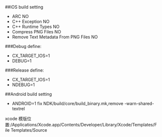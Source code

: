 
##iOS build setting

* ARC NO
* C++ Exception NO
* C++ Runtime Types NO
* Compress PNG Files NO
* Remove Text Metadata From PNG Files NO

###Debug define:
* CX_TARGET_IOS=1
* DEBUG=1

###Release define:
* CX_TARGET_IOS=1
* NDEBUG=1

##Android build setting
* ANDROID=1
fix NDK/build/core/build_binary.mk,remove -warn-shared-textrel

xcode 模版位置:/Applications/Xcode.app/Contents/Developer/Library/Xcode/Templates/File Templates/Source
